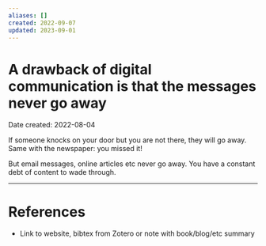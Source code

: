 ```yaml
---
aliases: []
created: 2022-09-07
updated: 2023-09-01
---
```


# A drawback of digital communication is that the messages never go away
Date created: 2022-08-04

If someone knocks on your door but you are not there, they will go away. Same with the newspaper: you missed it!

But email messages, online articles etc never go away. You have a constant debt of content to wade through.

---
# References
* Link to website, bibtex from Zotero or note with book/blog/etc summary